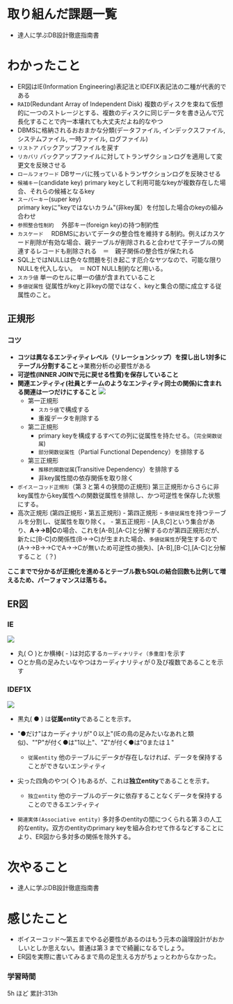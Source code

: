 # 取り組んだ課題一覧
- 達人に学ぶDB設計徹底指南書
# わかったこと
- ER図はIE(Information Engineering)表記法とIDEFIX表記法の二種が代表的である
- `RAID`(Redundant Array of Independent Disk) 
  複数のディスクを束ねて仮想的に一つのストレージとする、複数のディスクに同じデータを書き込んで冗長化することで内一本壊れても大丈夫だよね的なやつ　
-  DBMSに格納されるおおまかな分類(データファイル, インデックスファイル, システムファイル, 一時ファイル, ログファイル)
-  `リストア` 
   バックアップファイルを戻す
-  `リカバリ` 
   バックアップファイルに対してトランザクションログを適用して変更文を反映させる
-  `ロールフォワード` 
   DBサーバに残っているトランザクションログを反映させる
-  `候補キー`(candidate key) 
   primary keyとして利用可能なkeyが複数存在した場合、それらの候補となるkey
-  `スーパーキー`(super key)  
   primary keyに"keyではないカラム"(非key属）を付加した場合のkeyの組み合わせ
-  `参照整合性制約`　
  外部キー(foreign key)の持つ制約性
-  `カスケード`　
  RDBMSにおいてデータの整合性を維持する制約。例えばカスケード削除が有効な場合、親テーブルが削除されると合わせて子テーブルの関連するレコードも削除される　＝　親子関係の整合性が保たれる
-  SQL上ではNULLは色々な問題を引き起こす厄介なヤツなので、可能な限りNULLを代入しない。　＝ NOT NULL制約など用いる。
-  `スカラ値` 
   単一のセルに単一の値が含まれていること
- `多値従属性`
  従属性がkeyと非keyの間ではなく、keyと集合の間に成立する従属性のこと。

## 正規形 
### コツ
- **コツは異なるエンティティレベル（リレーションシップ）を探し出し1対多にテーブル分割すること**→業務分析の必要性がある
 - **可逆性(INNER JOINで元に戻せる性質)を保存していること**
 - **関連エンティティ(社員とチームのようなエンティティ同士の関係)に含まれる関連は一つだけにすること**
  ![](https://i.gyazo.com/dfaaa176be2c5fd51df86aa38f164f0e.png)
    - 第一正規形
        - `スカラ値`で構成する
        - 重複データを削除する
    - 第二正規形
        - primary keyを構成するすべての列に従属性を持たせる。（`完全関数従属`)
        - `部分関数従属性`（Partial Functional Dependency）を排除する
    - 第三正規形
        - `推移的関数従属`(Transitive Dependency）を排除する
        - 非key属性間の依存関係を取り除く
- `ボイスーコッド正規形`（第３と第４の狭間の正規形)
    第三正規形からさらに非key属性からkey属性への関数従属性を排除し、かつ可逆性を保存した状態にする。
- 高次正規形 (第四正規形・第五正規形)
      - 第四正規形
          - `多値従属性`を持つテーブルを分割し、従属性を取り除く。
      - 第五正規形
          -  [A,B,C]という集合があり、**A→→B|C**の場合、これを[A-B],[A-C]と分解するのが第四正規形だが、新たに[B-C]の関係性(B→→C)が生まれた場合、`多値従属性`が発生するので(A→→B→→CでA→→Cが無いため可逆性の損失)、[A-B],[B-C],[A-C]と分解すること（？)

**ここまでで分かるが正規化を進めるとテーブル数もSQLの結合回数も比例して増えるため、パーフォマンスは落ちる。**

## ER図
### IE
![](https://i.gyazo.com/4f81adc7392517a8b8bcd804457599ac.png)
- 丸( ○ )とか横棒( - )は対応する`カーディナリティ（多重度)`を示す
- ○とか鳥の足みたいなやつはカーディナリティが０及び複数であることを示す
### IDEF1X
![](https://i.gyazo.com/f0ee1f060d1251d2a6f5e3597c1fe93e.png)
- 黒丸( ● ) は**従属entity**であることを示す。
- "●だけ"はカーディナリが"０以上"(IEの鳥の足みたいなあれと類似)、""P"が付く●は"1以上"、"Z"が付く●は"0または１"
    - `従属entity`
    他のテーブルにデータが存在しなければ、データを保持することができないエンティティ
- 尖った四角のやつ( ◇ )もあるが、これは**独立entity**であることを示す。
    - `独立entity`
    他のテーブルのデータに依存することなくデータを保持することのできるエンティティ

- `関連実体(Associative entity)`
    多対多のentityの間につくられる第３の人工的なentity。双方のentityのprimary keyを組み合わせて作るなどすることにより、ER図から多対多の関係を除外する。



# 次やること
- 達人に学ぶDB設計徹底指南書
# 感じたこと
- ボイスーコッド〜第五までやる必要性があるのはもう元本の論理設計がおかしいとしか思えない。普通は第３までで綺麗になるでしょう。
- ER図を実際に書いてみるまで鳥の足生える方がちょっとわからなかった。
### 学習時間

5h ほど
累計:313h
